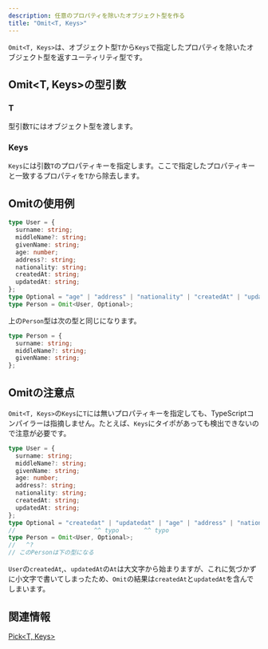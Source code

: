 ```yaml
---
description: 任意のプロパティを除いたオブジェクト型を作る
title: "Omit<T, Keys>"
---
```


`Omit<T, Keys>`は、オブジェクト型`T`から`Keys`で指定したプロパティを除いたオブジェクト型を返すユーティリティ型です。

## Omit&lt;T, Keys>の型引数

### T

型引数`T`にはオブジェクト型を渡します。

### Keys

`Keys`には引数`T`のプロパティキーを指定します。ここで指定したプロパティキーと一致するプロパティを`T`から除去します。

## Omitの使用例

```ts twoslash
type User = {
  surname: string;
  middleName?: string;
  givenName: string;
  age: number;
  address?: string;
  nationality: string;
  createdAt: string;
  updatedAt: string;
};
type Optional = "age" | "address" | "nationality" | "createdAt" | "updatedAt";
type Person = Omit<User, Optional>;
```

上の`Person`型は次の型と同じになります。

```ts twoslash
type Person = {
  surname: string;
  middleName?: string;
  givenName: string;
};
```

## Omitの注意点

`Omit<T, Keys>`の`Keys`に`T`には無いプロパティキーを指定しても、TypeScriptコンパイラーは指摘しません。たとえば、`Keys`にタイポがあっても検出できないので注意が必要です。

```ts twoslash
type User = {
  surname: string;
  middleName?: string;
  givenName: string;
  age: number;
  address?: string;
  nationality: string;
  createdAt: string;
  updatedAt: string;
};
type Optional = "createdat" | "updatedat" | "age" | "address" | "nationality";
//                      ^^ typo       ^^ typo
type Person = Omit<User, Optional>;
//   ^?
// このPersonは下の型になる
```

`User`の`createdAt`,、`updatedAt`の`At`は大文字から始まりますが、これに気づかずに小文字で書いてしまったため、`Omit`の結果は`createdAt`と`updatedAt`を含んでしまいます。

## 関連情報

[Pick&lt;T, Keys>](pick.md)
